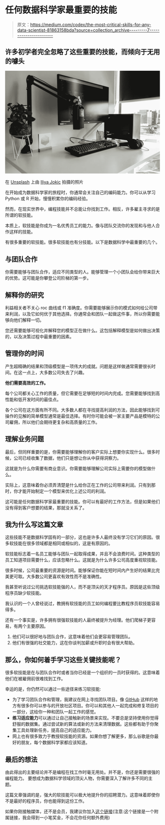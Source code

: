 # 任何数据科学家最重要的技能

> 原文：<https://medium.com/codex/the-most-critical-skills-for-any-data-scientist-81863158bda?source=collection_archive---------7----------------------->

## 许多初学者完全忽略了这些重要的技能，而倾向于无用的噱头

![](img/9d76d906321d68d1ab0fad1acae2d33f.png)

在 [Unsplash](https://unsplash.com/s/photos/hire?utm_source=unsplash&utm_medium=referral&utm_content=creditCopyText) 上由 [Iliya Jokic](https://unsplash.com/@iliya9?utm_source=unsplash&utm_medium=referral&utm_content=creditCopyText) 拍摄的照片

在开始成为数据科学家的旅程时，你通常会关注自己的编码能力。你可以从学习 Python 或 R 开始，慢慢积累你的编码经验。

然而，在现实世界中，编程技能并不总能让你找到工作。相反，许多雇主寻求的是所谓的软技能。

本质上，软技能是你成为一名优秀员工的能力。像与团队交流你的发现和与他人合作这样的技能。

有很多重要的软技能。很多软技能也有分技能。以下是数据科学中最重要的几个。

## 与团队合作

你需要能够与团队合作，适应不同类型的人。能够管理一个小团队会给你带来巨大的优势。这可能是你攀登公司阶梯的第一步。

## 解释你的研究

利益相关者不关心 roc 曲线或 f1 准确度。你需要能够展示你的模式如何给公司带来利润，以及它如何优于其他选择。你通常会和团队一起做这件事，所以你需要能够向他们解释一切。

您还需要能够可视化并解释您的模型正在做什么。这包括解释模型是如何做出决策的，以及决策过程中最重要的因素。

## 管理你的时间

产生超精确的结果和顶级模型是一项伟大的成就。问题是这样做通常需要很长时间。在这一点上，大多数公司失去了兴趣。

**他们需要高效的工作。**

每个公司都关心工作的质量，但它需要在足够短的时间内完成。您需要能够找到高性能和低开发时间的最佳点。

各个公司在这方面有所不同。大多数人都在寻找提高利润的方法，因此能够找到可操作的见解的简单模型通常是最佳选择。有时你可能会被一家主要产品是模特的公司雇佣，所以他们会期待更复杂和高质量的工作。

## 理解业务问题

最后，但同样重要的是，你需要能够理解你的客户实际上想要你实现什么。很多时候，公司已经收集了数据，他们只是想让你从中获得洞察力。

这就是为什么你需要有商业意识。你需要能够理解公司实际上需要你的模型做什么。

实际上，这意味着你必须弄清楚是什么给你正在工作的公司带来利润。只有到那时，你才能开始制定一个模型来优化上述公司的利润。

这可能是任何数据科学家最重要的技能。你可以有最好的工作方法，但是如果他们没有得到客户想要的结果，那就没关系了。

## 我为什么写这篇文章

这些技能不是数据科学固有的一部分，这也是许多人最终没有学习它们的原因。很多软技能在很多领域都是相同或相似的，这是有原因的。

软技能标志着一名员工能够与团队一起取得成果，并且不会浪费时间。这种类型的员工知道项目需要什么，应该忽略什么。这就是为什么许多公司高度重视软技能。

很多时候，公司最重要的资源是时间。能够保证你能在短时间内产生好的结果比完美更可取。大多数公司更喜欢有效性而不是准确性。

我甚至听说过公司挑选软技能强的人，而不是顶尖的天才程序员。原因是这些顶级程序员缺少软技能。

我认识的一个人曾经说过，教拥有软技能的员工如何编程要比教程序员软技能容易得多。

还有一个事实是，许多拥有很强软技能的人最终被提升为经理。他们爬梯子更容易，有两个主要原因。

1.  他们可以很好地与团队合作，这意味着他们会更容易管理团队。
2.  他们有很强的社交能力，这在你谈判加薪或升职时会有很大帮助。

## 那么，你如何着手学习这些关键技能呢？

很多软技能是在与团队合作时或者当你已经是一个组织的一员时获得的。这意味着他们在被雇佣前很难找到工作。

幸运的是，你仍然可以通过一些途径来练习软技能:

*   为了学习团队合作和管理，我建议在网上寻找团队项目。像 [GitHub](https://github.com/explore) 这样的地方有很多你可以参与的开放社区项目。你可以和其他人一起完成和修复项目的一部分，这给你一种和团队一起工作的感觉。
*   **练习适应能力**可以通过让自己接触新的场景来实现。不要总是坚持使用你觉得舒服的数据集。通过尝试新的算法或新的方法来清理数据。这些都有助于你聚集工具处理新任务，提高自己的适应能力。
*   网上也有很多致力于教授软技能的资源。如果你想了解更多，那么谷歌是你最好的朋友，每个数据科学家都应该知道。

## 最后的想法

由此得出的主要结论并不是编程在找工作时毫无用处。并不是，你还是需要很强的编程能力。
要想成为数据科学领域的顶尖人物，你需要深入了解许多不同的主题。

这篇文章强调的是，强大的软技能可以极大地提升你的招聘潜力。这意味着即使你不是最好的程序员，你也能得到这份工作。

如果你刚接触媒体，还不是会员，我建议你加入[这个链接](https://kaarlsamu.medium.com/membership)(注意:这个链接是一个附属链接，我会得到一小笔奖金，不会花你任何额外费用)